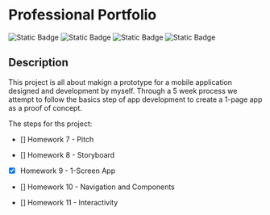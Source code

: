 # Professional Portfolio
![Static Badge](https://img.shields.io/badge/build-failing-red) ![Static Badge](https://img.shields.io/badge/AI-NO-blue)
![Static Badge](https://img.shields.io/badge/contributors-myself-orange) ![Static Badge](https://img.shields.io/badge/elapsed-1hr-white)

## Description

This project is all about makign a prototype for a mobile application designed and development by myself. Through a 5 week process we attempt to follow the basics step of app development to create a 1-page app as a proof of concept.

The steps for ths project:

- [] Homework 7 - Pitch

- [] Homework 8 - Storyboard

- [X] Homework 9 - 1-Screen App

- [] Homework 10 - Navigation and Components

- [] Homework 11 - Interactivity
